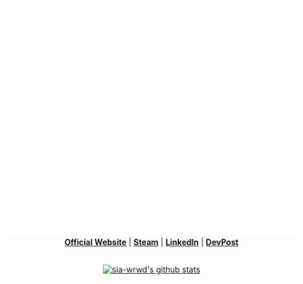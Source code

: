 <div align="center">
	<br>
		<img src="assets/header.svg" width="800" height="400" alt="Header Intro">
	<br>
	<div align="center">
		<strong><a href="https://www.heysia.dev">Official Website</a></strong> |
		<strong><a href="https://steamcommunity.com/id/Sia-WRWD">Steam</a></strong> |
		<strong><a href="https://www.linkedin.com/in/Sia-WRWD/">LinkedIn</a></strong> |
		<strong><a href="https://devpost.com/Sia-WRWD">DevPost</a></strong>
	</div>
	<br>
	<p align="center">
		<a href="https://github.com/sia-wrwd">
			<img src="https://github-readme-stats.vercel.app/api?username=sia-wrwd&hide_border=true&show_icons=true" alt="sia-wrwd's github stats">
		</a>
	</p>
</div>